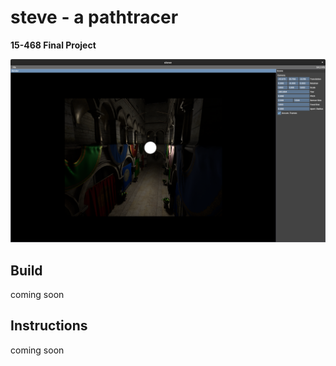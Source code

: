 # steve - a pathtracer

**15-468 Final Project**

![renderer](steve.png)

## Build

coming soon

## Instructions

coming soon
